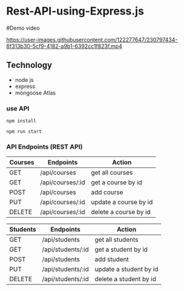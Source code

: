 # Rest-API-using-Express.js

#Demo video



https://user-images.githubusercontent.com/122277647/230797434-6f313b30-5cf9-4182-a9b1-6392cc1f823f.mp4



## Technology

- node js
- express 
- mongoose Atlas

### use API
```
npm install
```
```
npm run start
```

### API Endpoints (REST API)
| Courses | Endpoints | Action |
| --- | --- | --- |
| GET | /api/courses | get all courses |
| GET | /api/courses/:id | get a course by id |
| POST | /api/courses | add course  |
| PUT | /api/courses/:id | update a course by id  |
| DELETE | /api/courses/:id | delete a course by id |

| Students | Endpoints | Action |
| --- | --- | --- |
| GET | /api/students | get all students |
| GET | /api/students/:id | get a student by id |
| POST | /api/students | add student  |
| PUT | /api/students/:id | update a student by id  |
| DELETE | /api/students/:id | delete a student by id |
